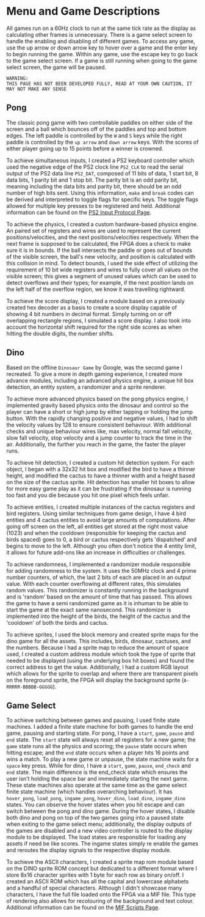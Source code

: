 # Menu and Game Descriptions
All games run on a 60Hz clock to run at the same tick rate as the display as calculating other frames is unnecessary. There is a game select screen to handle the enabling and disabling of different games. To access any game, use the up arrow or down arrow key to hover over a game and the enter key to begin running the game. Within any game, use the escape key to go back to the game select screen. If a game is still running when going to the game select screen, the game will be paused.

```
WARNING: 
THIS PAGE HAS NOT BEEN DEVELOPED FULLY, READ AT YOUR OWN CAUTION, IT MAY NOT MAKE ANY SENSE
```

## Pong
The classic pong game with two controllable paddles on either side of the screen and a ball which bounces off of the paddles and top and bottom edges. The left paddle is controlled by the `W` and `S` keys while the right paddle is controlled by the `up arrow` and `down arrow` keys. With the scores of either player going up to 15 points before a winner is crowned.

To achieve simultaneous inputs, I created a PS2 keyboard controller which used the negative edge of the PS2 clock line `PS2_CLK` to read the serial output of the PS2 data line `PS2_DAT`, composed of 11 bits of data, 1 start bit, 8 data bits, 1 parity bit and 1 stop bit. The parity bit is an odd parity bit, meaning including the data bits and parity bit, there should be an odd number of high bits sent. Using this information, `make` and `break` codes can be derived and interpreted to toggle flags for specific keys. The toggle flags allowed for multiple key presses to be registered and held. Additional information can be found on the [PS2 Input Protocol Page](PS2%20Input%20Protocol.md).

To achieve the physics, I created a custom hardware-based physics engine. An paired set of registers and wires are used to represent the current positions/velocities, and the next positions/velocities respectively. When the next frame is supposed to be calculated, the FPGA does a check to make sure it is in bounds. If the ball intersects the paddle or goes out of bounds of the visible screen, the ball's new velocity, and position is calculated with this collision in mind. To detect bounds, I used the side effect of utilizing the requirement of 10 bit wide registers and wires to fully cover all values on the visible screen; this gives a segment of unused values which can be used to detect overflows and their types; for example, if the next position lands on the left half of the overflow region, we know it was travelling rightward.

To achieve the score display, I created a module based on a previously created hex decoder as a basis to create a score display capable of showing 4 bit numbers in decimal format. Simply turning on or off overlapping rectangle regions, I simulated a score display. I also took into account the horizontal shift required for the right side scores as when hitting the double digits, the number shifts.
## Dino
Based on the offline `Dinosaur Game` by Google, was the second game I recreated. To give a more in depth gaming experience, I created more advance modules, including an advanced physics engine, a unique hit box detection, an entity system, a randomizer and a sprite renderer.

To achieve more advanced physics based on the pong physics engine, I implemented gravity based physics onto the dinosaur and control so the player can have a short or high jump by either tapping or holding the jump button. With the rapidly changing positive and negative values, I had to shift the velocity values by 128 to ensure consistent behaviour. With additional checks and unique behaviour wires like, max velocity, normal fall velocity, slow fall velocity, stop velocity and a jump counter to track the time in the air. Additionally, the further you reach in the game, the faster the player runs.

To achieve hit detection, I created a custom hit detection system. For each object, I began with a 32x32 hit box and modified the bird to have a thinner height, and modified the cactus to have a thinner width and a height based on the size of the cactus sprite. Hit detection has smaller hit boxes to allow for more easy game play as it can be frustrating if the dinosaur is running too fast and you die because you hit one pixel which feels unfair.

To achieve entities, I created multiple instances of the cactus registers and bird registers. Using similar techniques from game design, I have 4 bird entities and 4 cactus entities to avoid large amounts of computations. After going off screen on the left, all entities get stored at the right most value (1023) and when the cooldown (responsible for keeping the cactus and birds spaced) goes to 0, a bird or cactus respectively gets 'dispatched' and begins to move to the left. Although you often don't notice the 4 entity limit, it allows for future add-ons like an increase in difficulties or challenges.

To achieve randomness, I implemented a randomizer module responsible for adding randomness to the system. It uses the 50MHz clock and 4 prime number counters, of which, the last 2 bits of each are placed in an output value. With each counter overflowing at different rates, this simulates random values. This randomizer is constantly running in the background and is 'random' based on the amount of time that has passed. This allows the game to have a semi randomized game as it is inhuman to be able to start the game at the exact same nanosecond. This randomizer is implemented into the height of the birds, the height of the cactus and the 'cooldown' of both the birds and cactus.

To achieve sprites, I used the block memory and created sprite maps for the dino game for all the assets. This includes, birds, dinosaur, cactuses, and the numbers. Because I had a sprite map to reduce the amount of space used, I created a custom address module which took the type of sprite that needed to be displayed (using the underlying box hit boxes) and found the correct address to get the value. Additionally, I had a custom RGB layout which allows for the sprite to overlap and where there are transparent pixels on the foreground sprite, the FPGA will display the background sprite (`A-RRRRR-BBBBB-GGGGG`).

## Game Select
To achieve switching between games and pausing, I used finite state machines. I added a finite state machine for both games to handle the end game, pausing and starting state. For pong, I have a `start`, `game`, `pause` and `end` state. The `start` state will always reset all registers for a new game; the `game` state runs all the physics and scoring; the `pause` state occurs when hitting escape; and the `end` state occurs when a player hits 16 points and wins a match. To play a new game or unpause, the state machine waits for a `space` key press. While for dino, I have a `start`, `game`, `pause`, `end_check` and `end` state. The main difference is the end_check state which ensures the user isn't holding the space bar and immediately starting the next game. These state machines also operate at the same time as the game select finite state machine (which handles overarching behaviour). It has `hover_pong`, `load_pong`, `ingame_pong`, `hover_dino`, `load_dino`, `ingame_dino` states. You can observe the hover states when you hit escape and can switch between the pong and dino game. During the hover states, I disable both dino and pong on top of the two games going into a paused state when exiting to the game select menu; additionally, the display outputs of the games are disabled and a new video controller is routed to the display module to be displayed. The load states are responsible for loading any assets if need be like scores. The ingame states simply re enable the games and reroutes the display signals to the respective display module.

To achieve the ASCII characters, I created a sprite map rom module based on the DINO sprite ROM concept but dedicated to a different format where I store 8x16 character sprites with 1 byte for each row as binary on/off. I created an ASCII ROM which has all the capital and lowercase alphabets and a handful of special characters. Although I didn't showcase many characters, I have the full file loaded onto the FPGA via a MIF file. This type of rendering also allows for recolouring of the background and text colour. Additional information can be found on the [MIF Scripts Page](MIF%20Scripts.md).